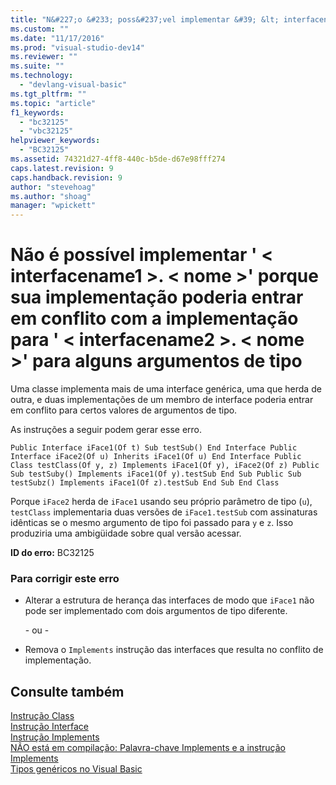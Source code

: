 ```yaml
---
title: "N&#227;o &#233; poss&#237;vel implementar &#39; &lt; interfacename1 &gt;. &lt; nome &gt;&#39; porque sua implementa&#231;&#227;o poderia entrar em conflito com a implementa&#231;&#227;o para &#39; &lt; interfacename2 &gt;. &lt; nome &gt;&#39; para alguns argumentos de tipo | Microsoft Docs"
ms.custom: ""
ms.date: "11/17/2016"
ms.prod: "visual-studio-dev14"
ms.reviewer: ""
ms.suite: ""
ms.technology: 
  - "devlang-visual-basic"
ms.tgt_pltfrm: ""
ms.topic: "article"
f1_keywords: 
  - "bc32125"
  - "vbc32125"
helpviewer_keywords: 
  - "BC32125"
ms.assetid: 74321d27-4ff8-440c-b5de-d67e98fff274
caps.latest.revision: 9
caps.handback.revision: 9
author: "stevehoag"
ms.author: "shoag"
manager: "wpickett"
---
```

# N&#227;o &#233; poss&#237;vel implementar &#39; &lt; interfacename1 &gt;. &lt; nome &gt;&#39; porque sua implementa&#231;&#227;o poderia entrar em conflito com a implementa&#231;&#227;o para &#39; &lt; interfacename2 &gt;. &lt; nome &gt;&#39; para alguns argumentos de tipo
Uma classe implementa mais de uma interface genérica, uma que herda de outra, e duas implementações de um membro de interface poderia entrar em conflito para certos valores de argumentos de tipo.  
  
 As instruções a seguir podem gerar esse erro.  
  
```  
Public Interface iFace1(Of t) Sub testSub() End Interface Public Interface iFace2(Of u) Inherits iFace1(Of u) End Interface Public Class testClass(Of y, z) Implements iFace1(Of y), iFace2(Of z) Public Sub testSuby() Implements iFace1(Of y).testSub End Sub Public Sub testSubz() Implements iFace1(Of z).testSub End Sub End Class  
```  
  
 Porque `iFace2` herda de `iFace1` usando seu próprio parâmetro de tipo \(`u`\), `testClass` implementaria duas versões de `iFace1.testSub` com assinaturas idênticas se o mesmo argumento de tipo foi passado para `y` e `z`. Isso produziria uma ambigüidade sobre qual versão acessar.  
  
 **ID do erro:** BC32125  
  
### Para corrigir este erro  
  
-   Alterar a estrutura de herança das interfaces de modo que `iFace1` não pode ser implementado com dois argumentos de tipo diferente.  
  
     \- ou \-  
  
-   Remova o `Implements` instrução das interfaces que resulta no conflito de implementação.  
  
## Consulte também  
 [Instrução Class](/dotnet/visual-basic/language-reference/statements/class-statement)   
 [Instrução Interface](/dotnet/visual-basic/language-reference/statements/interface-statement)   
 [Instrução Implements](/dotnet/visual-basic/language-reference/statements/implements-statement)   
 [NÃO está em compilação: Palavra\-chave Implements e a instrução Implements](http://msdn.microsoft.com/pt-br/b96560f7-6413-480f-a1e2-f80253bab5be)   
 [Tipos genéricos no Visual Basic](/dotnet/visual-basic/programming-guide/language-features/data-types/generic-types)